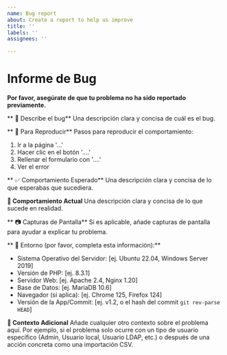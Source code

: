 ```yaml
---
name: Bug report
about: Create a report to help us improve
title: ''
labels: ''
assignees: ''

---
```


# Informe de Bug

**Por favor, asegúrate de que tu problema no ha sido reportado previamente.**

** 🐞 Describe el bug**
Una descripción clara y concisa de cuál es el bug.

** 🔁 Para Reproducir**
Pasos para reproducir el comportamiento:
1. Ir a la página '...'
2. Hacer clic en el botón '....'
3. Rellenar el formulario con '....'
4. Ver el error

** ✅ Comportamiento Esperado**
Una descripción clara y concisa de lo que esperabas que sucediera.

**📎 Comportamiento Actual**
Una descripción clara y concisa de lo que sucede en realidad.

** 📷 Capturas de Pantalla**
Si es aplicable, añade capturas de pantalla para ayudar a explicar tu problema.

** 🧪 Entorno (por favor, completa esta información):**
 - Sistema Operativo del Servidor: [ej. Ubuntu 22.04, Windows Server 2019]
 - Versión de PHP: [ej. 8.3.1]
 - Servidor Web: [ej. Apache 2.4, Nginx 1.20]
 - Base de Datos: [ej. MariaDB 10.6]
 - Navegador (si aplica): [ej. Chrome 125, Firefox 124]
 - Versión de la App/Commit: [ej. v1.2, o el hash del commit `git rev-parse HEAD`]

**📎 Contexto Adicional**
Añade cualquier otro contexto sobre el problema aquí. Por ejemplo, si el problema solo ocurre con un tipo de usuario específico (Admin, Usuario local, Usuario LDAP, etc.) o después de una acción concreta como una importación CSV.
